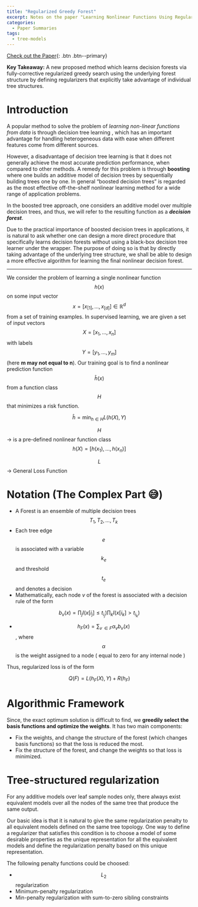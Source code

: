 ```yaml
---
title: "Regularized Greedy Forest"
excerpt: Notes on the paper "Learning Nonlinear Functions Using Regularized Greedy Forest" by Rie Johnson
categories:
  - Paper Summaries
tags:
  - tree-models
---
```


[Check out the Paper](https://arxiv.org/pdf/1109.0887.pdf){: .btn .btn--primary}

**Key Takeaway:** A new proposed method which learns decision forests via fully-corrective regularized greedy search using the underlying forest structure by defining regularizers that explicitly take advantage of individual tree structures.


# Introduction

A popular method to solve the problem of *learning non-linear functions from data* is through decision tree learning , which has an important advantage for handling heterogeneous data with ease when different features come from different sources.

However, a disadvantage of decision tree learning is that it does not generally achieve the most accurate
prediction performance, when compared to other methods. A remedy for this problem is through **boosting** where one builds an additive model of decision trees by sequentially building trees one by one. In general “boosted decision trees” is regarded as the most effective off-the-shelf nonlinear learning method for a wide range of application problems.

In the boosted tree approach, one considers an additive model over multiple decision trees, and thus, we will
refer to the resulting function as a ***decision forest***.

Due to the practical importance of boosted decision trees in applications, it is natural to ask whether one can design a more direct procedure that specifically learns decision forests without using a black-box decision tree learner under the wrapper. The purpose of doing so is that by directly taking advantage of the underlying tree
structure, we shall be able to design a more effective algorithm for learning the final nonlinear decision forest.

---

We consider the problem of learning a single nonlinear function $$ h(x) $$ on some input vector $$ x = [ x_{[1]}, ..., x_{[d]} ] \in \mathbb{R}^d $$ from a set of training examples. In supervised learning, we are given a set of input vectors $$ X = [x_1, ..., x_n] $$ with labels $$ Y = [y_1, ..., y_m] $$ (here **m may not equal to n**). Our training goal is to find a nonlinear prediction function $$ \hat{h}(x) $$ from a function class $$ H $$ that minimizes a risk function. 

$$\hat{h} = \min_{h \in H} L(h(X), Y)$$

$$ H $$ → is a pre-defined nonlinear function class $$ h(X) = [h(x_1), ..., h(x_n)] $$

$$ L $$  → General Loss Function

# Notation (The Complex Part 😅)

- A Forest is an ensemble of multiple decision trees $$ T_1, T_2, ..., T_k $$
- Each tree edge $$ e $$ is associated with a variable $$ k_e $$ and threshold $$ t_e $$ and denotes a decision
- Mathematically, each node $v$ of the forest is associated with a decision rule of the form

$$ b_{v}(x) = \prod_{j} I(x[i_j] \leq t_{i_{j}}) \prod_{k} I (x[i_k] > t_{i_{k}}) $$

- $$ h_{F}(x) = \sum_{v \, \in F} \alpha_vb_v(x) $$ , where $$ \alpha $$ is the weight assigned to a node ( equal to zero for any internal node )

Thus, regularized loss is of the form

$$ Q(F) = L(h_{F}(X), Y) + R(h_{F}) $$

# Algorithmic Framework

Since, the exact optimum solution is difficult to find, we **greedily select the basis functions and optimize the weights**. It has two main components:

- Fix the weights, and change the structure of the forest (which changes basis functions) so that the loss is reduced the most. 
- Fix the structure of the forest, and change the weights so that loss is minimized.

# Tree-structured regularization

For any additive models over leaf sample nodes only, there always exist equivalent models over all the nodes of the same tree that produce the same output.

Our basic idea is that it is natural to give the same regularization penalty to all equivalent models defined on the same tree topology. One way to define a regularizer that satisfies this condition is to choose
a model of some desirable properties as the unique representation for all the equivalent models and define the regularization penalty based on this unique representation.

The following penalty functions could be choosed:

- $$ L_2 $$ regularization
- Minimum-penalty regularization
- Min-penalty regularization with sum-to-zero sibling constraints